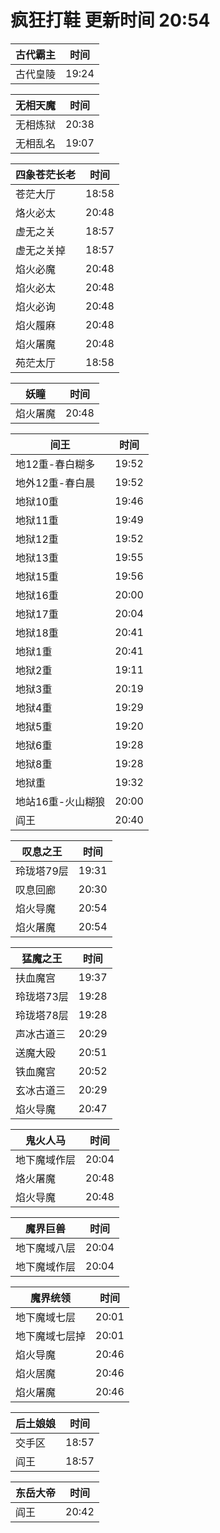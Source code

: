 # 疯狂打鞋 更新时间 20:54

| 古代霸主   | 时间    |
|--------|-------|
| 古代皇陵 | 19:24 |

| 无相天魔   | 时间    |
|--------|-------|
| 无相炼狱 | 20:38 |
| 无相乱名 | 19:07 |

| 四象苍茫长老   | 时间    |
|--------|-------|
| 苍茫大厅 | 18:58 |
| 烙火必太 | 20:48 |
| 虚无之关 | 18:57 |
| 虚无之关掉 | 18:57 |
| 焰火必魔 | 20:48 |
| 焰火必太 | 20:48 |
| 焰火必询 | 20:48 |
| 焰火履麻 | 20:48 |
| 焰火屠魔 | 20:48 |
| 苑茫太厅 | 18:58 |

| 妖瞳   | 时间    |
|--------|-------|
| 焰火屠魔 | 20:48 |

| 间王   | 时间    |
|--------|-------|
| 地12重-春白糊多 | 19:52 |
| 地外12重-春白晨 | 19:52 |
| 地狱10重 | 19:46 |
| 地狱11重 | 19:49 |
| 地狱12重 | 19:52 |
| 地狱13重 | 19:55 |
| 地狱15重 | 19:56 |
| 地狱16重 | 20:00 |
| 地狱17重 | 20:04 |
| 地狱18重 | 20:41 |
| 地狱1重 | 20:41 |
| 地狱2重 | 19:11 |
| 地狱3重 | 20:19 |
| 地狱4重 | 19:29 |
| 地狱5重 | 19:20 |
| 地狱6重 | 19:28 |
| 地狱8重 | 19:28 |
| 地狱重 | 19:32 |
| 地站16重-火山糊狼 | 20:00 |
| 阎王 | 20:40 |

| 叹息之王   | 时间    |
|--------|-------|
| 玲珑塔79层 | 19:31 |
| 叹息回廊 | 20:30 |
| 焰火导魔 | 20:54 |
| 焰火屠魔 | 20:54 |

| 猛魔之王   | 时间    |
|--------|-------|
| 扶血魔宫 | 19:37 |
| 玲珑塔73层 | 19:28 |
| 玲珑塔78层 | 19:28 |
| 声冰古道三 | 20:29 |
| 送魔大殴 | 20:51 |
| 铁血魔宫 | 20:52 |
| 玄冰古道三 | 20:29 |
| 焰火导魔 | 20:47 |

| 鬼火人马   | 时间    |
|--------|-------|
| 地下魔域作层 | 20:04 |
| 烙火屠魔 | 20:48 |
| 焰火导魔 | 20:48 |

| 魔界巨兽   | 时间    |
|--------|-------|
| 地下魔域八层 | 20:04 |
| 地下魔域作层 | 20:04 |

| 魔界统领   | 时间    |
|--------|-------|
| 地下魔域七层 | 20:01 |
| 地下魔域七层掉 | 20:01 |
| 焰火导魔 | 20:46 |
| 焰火居魔 | 20:46 |
| 焰火屠魔 | 20:46 |

| 后土娘娘   | 时间    |
|--------|-------|
| 交手区 | 18:57 |
| 阎王 | 18:57 |

| 东岳大帝   | 时间    |
|--------|-------|
| 阎王 | 20:42 |